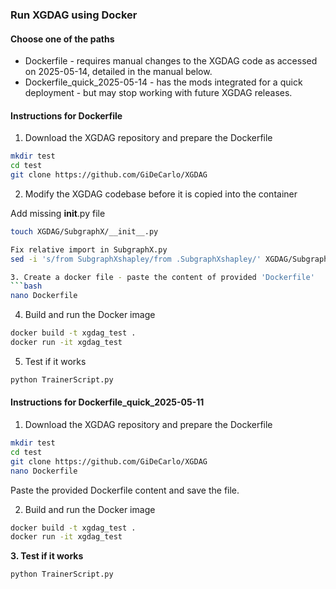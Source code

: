 ### Run XGDAG using Docker

#### Choose one of the paths

- Dockerfile - requires manual changes to the XGDAG code as accessed on 2025-05-14, detailed in the manual below.
- Dockerfile_quick_2025-05-14 - has the mods integrated for a quick deployment - but may stop working with future XGDAG releases.

#### Instructions for Dockerfile

1. Download the XGDAG repository and prepare the Dockerfile

```bash
mkdir test
cd test
git clone https://github.com/GiDeCarlo/XGDAG
```

2. Modify the XGDAG codebase before it is copied into the container

Add missing __init__.py file
```bash
touch XGDAG/SubgraphX/__init__.py

Fix relative import in SubgraphX.py
sed -i 's/from SubgraphXshapley/from .SubgraphXshapley/' XGDAG/SubgraphX/SubgraphX.py

3. Create a docker file - paste the content of provided 'Dockerfile'
```bash
nano Dockerfile
```

4. Build and run the Docker image
```bash
docker build -t xgdag_test .
docker run -it xgdag_test
```

5. Test if it works
```bash
python TrainerScript.py
```



#### Instructions for Dockerfile_quick_2025-05-11

1. Download the XGDAG repository and prepare the Dockerfile
```bash
mkdir test
cd test
git clone https://github.com/GiDeCarlo/XGDAG
nano Dockerfile
```
Paste the provided Dockerfile content and save the file.

2. Build and run the Docker image
```bash
docker build -t xgdag_test .
docker run -it xgdag_test
```

**3. Test if it works**
```bash
python TrainerScript.py
```
